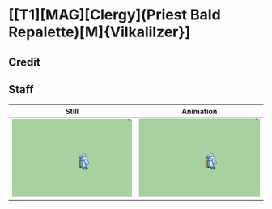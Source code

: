 # [\[T1\]\[MAG\]\[Clergy\]\(Priest Bald Repalette\)\[M\]{Vilkalilzer}]

## Credit


	
## Staff

| Still | Animation |
| :---: | :-------: |
| ![Staff still](./Staff_000.png) | ![Staff animation](./Staff.gif) |

